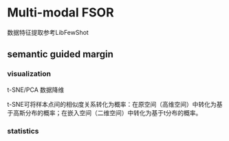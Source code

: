 # Multi-modal FSOR
数据特征提取参考LibFewShot
## semantic guided margin
### visualization
t-SNE/PCA 数据降维

t-SNE可将样本点间的相似度关系转化为概率：在原空间（高维空间）中转化为基于高斯分布的概率；在嵌入空间（二维空间）中转化为基于t分布的概率。

### statistics